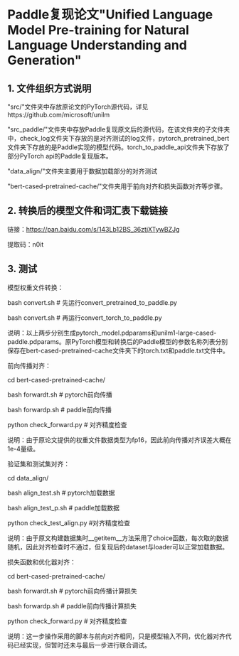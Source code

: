 # Paddle复现论文"Unified Language Model Pre-training for Natural Language Understanding and Generation"

## 1. 文件组织方式说明

"src/"文件夹中存放原论文的PyTorch源代码，详见https://github.com/microsoft/unilm

"src_paddle/"文件夹中存放Paddle复现原文后的源代码，在该文件夹的子文件夹中，check_log文件夹下存放的是对齐测试的log文件，pytorch_pretrained_bert文件夹下存放的是Paddle实现的模型代码。torch_to_paddle_api文件夹下存放了部分PyTorch api的Paddle复现版本。

"data_align/"文件夹主要用于数据加载部分的对齐测试

"bert-cased-pretrained-cache/"文件夹用于前向对齐和损失函数对齐等步骤。

## 2. 转换后的模型文件和词汇表下载链接

链接：https://pan.baidu.com/s/143Lb12BS_36ztjXTywBZJg 

提取码：n0it

## 3. 测试

模型权重文件转换：

bash convert.sh # 先运行convert_pretrained_to_paddle.py

bash convert.sh # 再运行convert_torch_to_paddle.py

说明：以上两步分别生成pytorch_model.pdparams和unilm1-large-cased-paddle.pdparams。原PyTorch模型和转换后的Paddle模型的参数名称列表分别保存在bert-cased-pretrained-cache文件夹下的torch.txt和paddle.txt文件中。

前向传播对齐：

cd bert-cased-pretrained-cache/

bash forwardt.sh # pytorch前向传播

bash forwardp.sh # paddle前向传播

python check_forward.py # 对齐精度检查

说明：由于原论文提供的权重文件数据类型为fp16，因此前向传播对齐误差大概在1e-4量级。

验证集和测试集对齐：

cd data_align/

bash align_test.sh # pytorch加载数据

bash align_test_p.sh # paddle加载数据

python check_test_align.py #对齐精度检查

说明：由于原文构建数据集时__getitem__方法采用了choice函数，每次取的数据随机，因此对齐检查时不通过，但复现后的dataset与loader可以正常加载数据。

损失函数和优化器对齐：

cd bert-cased-pretrained-cache/

bash forwardt.sh # pytorch前向传播计算损失

bash forwardp.sh # paddle前向传播计算损失

python check_forward.py # 对齐精度检查

说明：这一步操作采用的脚本与前向对齐相同，只是模型输入不同，优化器对齐代码已经实现，但暂时还未与最后一步进行联合调试。











